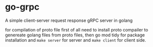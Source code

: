 # go-grpc
A simple client-server request response gRPC server in golang

for compilation of proto file first of all need to install proto compailer to genereate golang files from proto files, then go mod tidy for package installation and ```make server``` for server and ```make client``` for client side.
